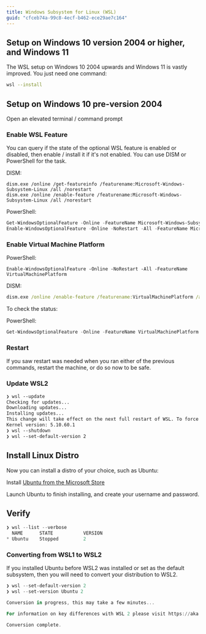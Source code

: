 ```yaml
---
title: Windows Subsystem for Linux (WSL)
guid: "cfceb74a-99c8-4ecf-b462-ece29ae7c164"
---
```

## Setup on Windows 10 version 2004 or higher, and Windows 11

The WSL setup on Windows 10 2004 upwards and Windows 11 is vastly improved. You just need one command:

```bash
wsl --install
```

## Setup on Windows 10 pre-version 2004

Open an elevated terminal / command prompt

### Enable WSL Feature

You can query if the state of the optional WSL feature is enabled or disabled, then enable / install it if it's not enabled. You can use DISM or PowerShell for the task.

DISM:

```batch
dism.exe /online /get-featureinfo /featurename:Microsoft-Windows-Subsystem-Linux /all /norestart
dism.exe /online /enable-feature /featurename:Microsoft-Windows-Subsystem-Linux /all /norestart
```

PowerShell:

```powershell
Get-WindowsOptionalFeature -Online -FeatureName Microsoft-Windows-Subsystem-Linux
Enable-WindowsOptionalFeature -Online -NoRestart -All -FeatureName Microsoft-Windows-Subsystem-Linux
```

### Enable Virtual Machine Platform

PowerShell:

`Enable-WindowsOptionalFeature -Online -NoRestart -All -FeatureName VirtualMachinePlatform`

DISM:

```cmd
dism.exe /online /enable-feature /featurename:VirtualMachinePlatform /all /norestart
```

To check the status:

PowerShell:

```powershell
Get-WindowsOptionalFeature -Online -FeatureName VirtualMachinePlatform
```

### Restart

If you saw restart was needed when you ran either of the previous commands, restart the machine, or do so now to be safe.

### Update WSL2

```txt
❯ wsl --update
Checking for updates...
Downloading updates...
Installing updates...
This change will take effect on the next full restart of WSL. To force a restart, please run 'wsl --shutdown'.
Kernel version: 5.10.60.1
❯ wsl --shutdown
❯ wsl --set-default-version 2
```

## Install Linux Distro

Now you can install a distro of your choice, such as Ubuntu:

Install [Ubuntu from the Microsoft Store](https://www.microsoft.com/store/productId/9NBLGGH4MSV6)

Launch Ubuntu to finish installing, and create your username and password.

## Verify

```powershell
❯ wsl --list --verbose
  NAME      STATE           VERSION
* Ubuntu    Stopped         2
```

### Converting from WSL1 to WSL2

If you installed Ubuntu before WSL2 was installed or set as the default subsystem, then you will need to convert your distribution to WSL2.

```powershell
❯ wsl --set-default-version 2 
❯ wsl --set-version Ubuntu 2 

Conversion in progress, this may take a few minutes... 

For information on key differences with WSL 2 please visit https://aka.ms/wsl2 

Conversion complete.
```
